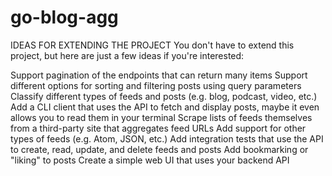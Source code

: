 # go-blog-agg


IDEAS FOR EXTENDING THE PROJECT
You don't have to extend this project, but here are just a few ideas if you're interested:

Support pagination of the endpoints that can return many items
Support different options for sorting and filtering posts using query parameters
Classify different types of feeds and posts (e.g. blog, podcast, video, etc.)
Add a CLI client that uses the API to fetch and display posts, maybe it even allows you to read them in your terminal
Scrape lists of feeds themselves from a third-party site that aggregates feed URLs
Add support for other types of feeds (e.g. Atom, JSON, etc.)
Add integration tests that use the API to create, read, update, and delete feeds and posts
Add bookmarking or "liking" to posts
Create a simple web UI that uses your backend API
